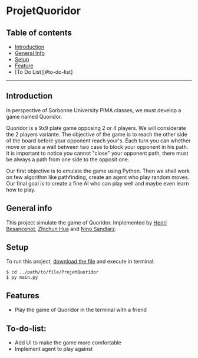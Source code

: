 # ProjetQuoridor

## Table of contents

* [Introduction](#introduction)
* [General Info](#general-info)
* [Setup](#setup)
* [Feature](#feature)
* [To Do List][#to-do-list] 

***

## Introduction
In perspective of Sorbonne University PIMA classes, we must develop a game named Quoridor.

Quoridor is a 9x9 plate game opposing 2 or 4 players. We will considerate the 2 players variante.
The objective of the game is to reach the other side of the board before your opponent reach your's. 
Each turn you can whether move or place a wall between two case to block your opponent in his path.
It is important to notice you cannot "close" your opponent path, there must be always a path from one side to the opposit one.

Our first objective is to emulate the game using Python. Then we shall work on few algorithm like pathfinding, create an agent who play random moves.
Our final goal is to create a fine AI who can play well and maybe even learn how to play.



## General info
This project simulate the game of Quoridor. Implemented by [Henri Besancenot](https://github.com/BlackH57), [Zhichun Hua](https://github.com/ZhicoH) and [Nino Sandlarz](https://github.com/Sand-Fox
).
	

	
## Setup
To run this project, [download the file](https://github.com/BlackH57/ProjetQuoridor/archive/refs/heads/main.zip) and execute in terminal:

```
$ cd ../path/to/file/ProjetQuoridor
$ py main.py
```

## Features
* Play the game of Quoridor in the terminal with a friend

## To-do-list:
* Add UI to make the game more comfortable
* Implement agent to play against
